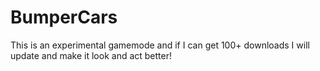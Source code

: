 # BumperCars
This is an experimental gamemode and if I can get 100+ downloads I will update and make it look and act better!

